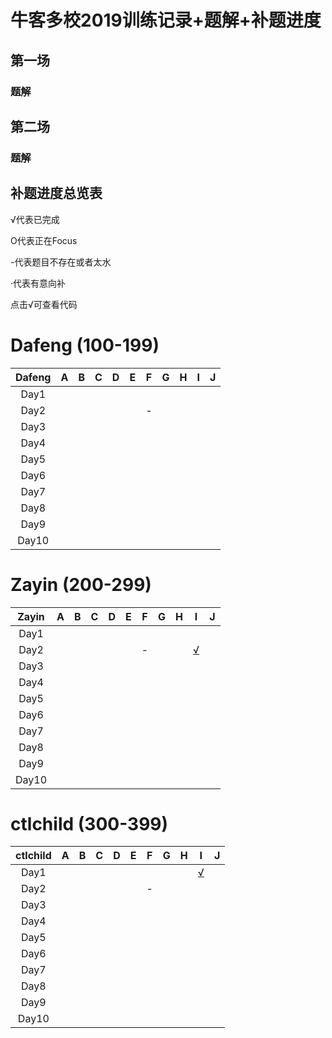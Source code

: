 # 牛客多校2019训练记录+题解+补题进度

## 第一场

### 题解

## 第二场

### 题解



## 补题进度总览表

√代表已完成

O代表正在Focus

-代表题目不存在或者太水

·代表有意向补

点击√可查看代码


# Dafeng (100-199)

Dafeng  |   A    |   B    |   C    |   D    |   E    |   F    |   G    |   H    |   I    |   J    
:------:|:------:|:------:|:------:|:------:|:------:|:------:|:------:|:------:|:------:|:------:
Day1    |        |        |        |        |        |        |        |        |        |        
Day2    |        |        |        |        |        |    -   |        |        |        |        
Day3    |        |        |        |        |        |        |        |        |        |        
Day4    |        |        |        |        |        |        |        |        |        |       
Day5    |        |        |        |        |        |        |        |        |        |      
Day6    |        |        |        |        |        |        |        |        |        |       
Day7    |        |        |        |        |        |        |        |        |        |      
Day8    |        |        |        |        |        |        |        |        |        |       
Day9    |        |        |        |        |        |        |        |        |        |      
Day10   |        |        |        |        |        |        |        |        |        |       


# Zayin (200-299) 

Zayin   |   A    |   B    |   C    |   D    |   E    |   F    |   G    |   H    |   I    |   J    
:------:|:------:|:------:|:------:|:------:|:------:|:------:|:------:|:------:|:------:|:------:
Day1    |        |        |        |        |        |        |        |        |        |        
Day2    |        |        |        |        |        | -      |        |        |[√][200]|        
Day3    |        |        |        |        |        |        |        |        |        |        
Day4    |        |        |        |        |        |        |        |        |        |       
Day5    |        |        |        |        |        |        |        |        |        |      
Day6    |        |        |        |        |        |        |        |        |        |       
Day7    |        |        |        |        |        |        |        |        |        |      
Day8    |        |        |        |        |        |        |        |        |        |       
Day9    |        |        |        |        |        |        |        |        |        |      
Day10   |        |        |        |        |        |        |        |        |        |       

[200]: https://github.com/Dafenghh/Training_Summary/blob/master/code/Nowcoder2019/day2/I_zayin.cpp



# ctlchild (300-399)

ctlchild|   A    |   B    |   C    |   D    |   E    |   F    |   G    |   H    |   I    |   J    
:------:|:------:|:------:|:------:|:------:|:------:|:------:|:------:|:------:|:------:|:------:
Day1    |        |        |        |        |        |        |        |        |[√][300]|        
Day2    |        |        |        |        |        |     -  |        |        |        |        
Day3    |        |        |        |        |        |        |        |        |        |        
Day4    |        |        |        |        |        |        |        |        |        |       
Day5    |        |        |        |        |        |        |        |        |        |      
Day6    |        |        |        |        |        |        |        |        |        |       
Day7    |        |        |        |        |        |        |        |        |        |      
Day8    |        |        |        |        |        |        |        |        |        |       
Day9    |        |        |        |        |        |        |        |        |        |      
Day10   |        |        |        |        |        |        |        |        |        |       

[300]: https://github.com/Dafenghh/Training_Summary/blob/master/code/Nowcoder2019/day1/I_ctlchild.cpp
